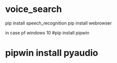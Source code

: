 # voice_search

pip install speech_recognition
pip install webrowser

in case pf windows 10
  #pip install pipwin
  # pipwin install pyaudio
  

